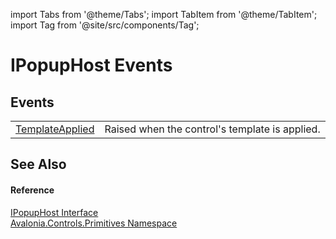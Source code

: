 import Tabs from '@theme/Tabs'; 
import TabItem from '@theme/TabItem'; 
import Tag from '@site/src/components/Tag'; 

# IPopupHost Events




## Events
<table>
<tr>
<td><a href="E_Avalonia_Controls_Primitives_IPopupHost_TemplateApplied">TemplateApplied</a></td>
<td>Raised when the control's template is applied.</td>
</tr>
</table>

## See Also


#### Reference
<a href="T_Avalonia_Controls_Primitives_IPopupHost">IPopupHost Interface</a>  
<a href="N_Avalonia_Controls_Primitives">Avalonia.Controls.Primitives Namespace</a>  

